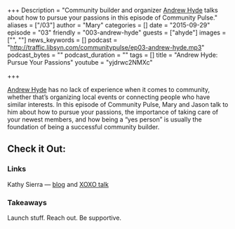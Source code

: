 +++
Description = "Community builder and organizer [Andrew Hyde](http://twitter.com/andrewhyde) talks about how to pursue your passions in this episode of Community Pulse."
aliases = ["/03"]
author = "Mary"
categories = []
date = "2015-09-29"
episode = "03"
friendly = "003-andrew-hyde"
guests = ["ahyde"]
images = ["", ""]
news_keywords = []
podcast = "http://traffic.libsyn.com/communitypulse/ep03-andrew-hyde.mp3"
podcast_bytes = ""
podcast_duration = ""
tags = []
title = "Andrew Hyde: Pursue Your Passions"
youtube = "yjdrwc2NMXc"

+++

[Andrew Hyde](http://twitter.com/andrewhyde) has no lack of experience when it comes to community, whether that’s organizing local events or connecting people who have similar interests. In this episode of Community Pulse, Mary and Jason talk to him about how to pursue your passions, the importance of taking care of your newest members, and how being a “yes person” is usually the foundation of being a successful community builder.

<h2>Check it Out:</h2>
<h3>Links</h3>

Kathy Sierra — [blog](http://headrush.typepad.com/) and [XOXO talk](https://www.youtube.com/watch?v=Gyv-l0MWRQI)

<h3>Takeaways</h3>

Launch stuff. Reach out. Be supportive.
